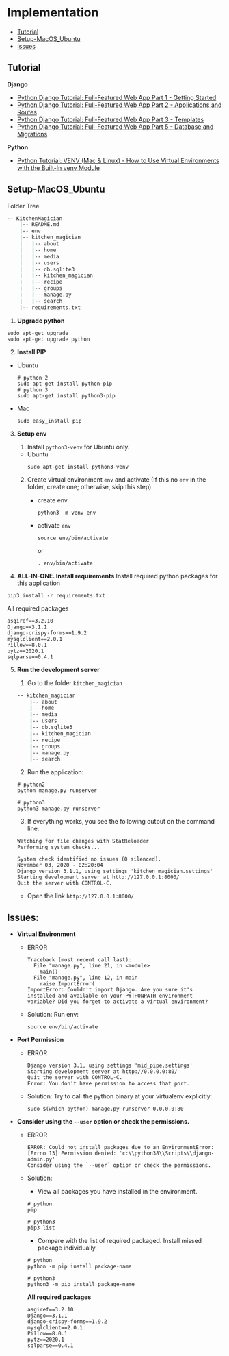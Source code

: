# **Implementation**
-   [Tutorial](#Tutorial)
-   [Setup-MacOS_Ubuntu](#Setup-MacOS_Ubuntu)
-   [Issues](#Issues)

## Tutorial

**Django**
- [Python Django Tutorial: Full-Featured Web App Part 1 - Getting Started](https://www.youtube.com/watch?v=UmljXZIypDc&list=PL-osiE80TeTtoQCKZ03TU5fNfx2UY6U4p)
- [Python Django Tutorial: Full-Featured Web App Part 2 - Applications and Routes](https://www.youtube.com/watch?v=a48xeeo5Vnk&list=PL-osiE80TeTtoQCKZ03TU5fNfx2UY6U4p&index=2)
- [Python Django Tutorial: Full-Featured Web App Part 3 - Templates](https://www.youtube.com/watch?v=qDwdMDQ8oX4&list=PL-osiE80TeTtoQCKZ03TU5fNfx2UY6U4p&index=3)
- [Python Django Tutorial: Full-Featured Web App Part 5 - Database and Migrations](https://www.youtube.com/watch?v=aHC3uTkT9r8&list=PLoOI5nqM9nMkx6LK81fcAcO9CUkZN5v52&index=13&t=1932s)

**Python**
- [Python Tutorial: VENV (Mac & Linux) - How to Use Virtual Environments with the Built-In venv Module](https://www.youtube.com/watch?v=Kg1Yvry_Ydk)




## Setup-MacOS_Ubuntu



Folder Tree
```bash
-- KitchenMagician
    |-- README.md
    |-- env
    |-- kitchen_magician
    |   |-- about
    |   |-- home 
    |   |-- media
    |   |-- users
    |   |-- db.sqlite3       
    |   |-- kitchen_magician 
    |   |-- recipe
    |   |-- groups           
    |   |-- manage.py        
    |   |-- search
    |-- requirements.txt
```


1. **Upgrade python**

```shell
sudo apt-get upgrade
sudo apt-get upgrade python
```

2. **Install PIP**


-  Ubuntu

    ```shell
    # python 2
    sudo apt-get install python-pip
    # python 3
    sudo apt-get install python3-pip
    ```

- Mac
    ```shell
    sudo easy_install pip
    ```



3. **Setup env**

    1. Install `python3-venv` for Ubuntu only.
    - Ubuntu
        ```shell
        sudo apt-get install python3-venv
        ```

    2. Create virtual environment `env` and activate (If this no `env` in the folder, create one; otherwise, skip this step)

        - create env 

            ```shell
            python3 -m venv env
            ```

        - activate `env`

            ```shell
            source env/bin/activate
            ```

            or

            ```shell
            . env/bin/activate
            ```

4. **ALL-IN-ONE. Install requirements**
Install required python packages for this application

```shell
pip3 install -r requirements.txt
```
All required packages
```
asgiref==3.2.10
Django==3.1.1
django-crispy-forms==1.9.2
mysqlclient==2.0.1
Pillow==8.0.1
pytz==2020.1
sqlparse==0.4.1
```


5. **Run the development server**
    1. Go to the folder `kitchen_magician`

    ```bash
    -- kitchen_magician
        |-- about
        |-- home 
        |-- media
        |-- users
        |-- db.sqlite3       
        |-- kitchen_magician 
        |-- recipe
        |-- groups           
        |-- manage.py        
        |-- search
    ```

    2. Run the application:
    ```shell
    # python2
    python manage.py runserver

    # python3 
    python3 manage.py runserver
    ```

    3. If everything works, you see the following output on the command line:

    ``` 
    Watching for file changes with StatReloader
    Performing system checks...

    System check identified no issues (0 silenced).
    November 03, 2020 - 02:20:04
    Django version 3.1.1, using settings 'kitchen_magician.settings'
    Starting development server at http://127.0.0.1:8000/
    Quit the server with CONTROL-C.
    ```
    - Open the link `http://127.0.0.1:8000/`



## Issues:

-   **Virtual Environment**

    -   ERROR

        ```
        Traceback (most recent call last):
          File "manage.py", line 21, in <module>
            main()
          File "manage.py", line 12, in main
            raise ImportError(
        ImportError: Couldn't import Django. Are you sure it's installed and available on your PYTHONPATH environment variable? Did you forget to activate a virtual environment?
        ```

    -   Solution:
        Run env:

        ```
        source env/bin/activate
        ```

-   **Port Permission**

    -   ERROR

        ```
        Django version 3.1, using settings 'mid_pipe.settings'
        Starting development server at http://0.0.0.0:80/
        Quit the server with CONTROL-C.
        Error: You don't have permission to access that port.
        ```

    -   Solution: Try to call the python binary at your virtualenv explicitly:

        ```
        sudo $(which python) manage.py runserver 0.0.0.0:80
        ```

-   **Consider using the `--user` option or check the permissions.**    
    - ERROR
        ```
        ERROR: Could not install packages due to an EnvironmentError: [Errno 13] Permission denied: 'c:\\python38\\Scripts\\django-admin.py'
        Consider using the `--user` option or check the permissions.
        ```

    - Solution: 
        - View all packages you have installed in the environment.
        ```
        # python
        pip

        # python3
        pip3 list
        ```

        - Compare with the list of required packaged. Install missed package individually. 
        ```
        # python
        python -m pip install package-name

        # python3 
        python3 -m pip install package-name
        ```

        **All required packages**
        ```
        asgiref==3.2.10
        Django==3.1.1
        django-crispy-forms==1.9.2
        mysqlclient==2.0.1
        Pillow==8.0.1
        pytz==2020.1
        sqlparse==0.4.1
        ```